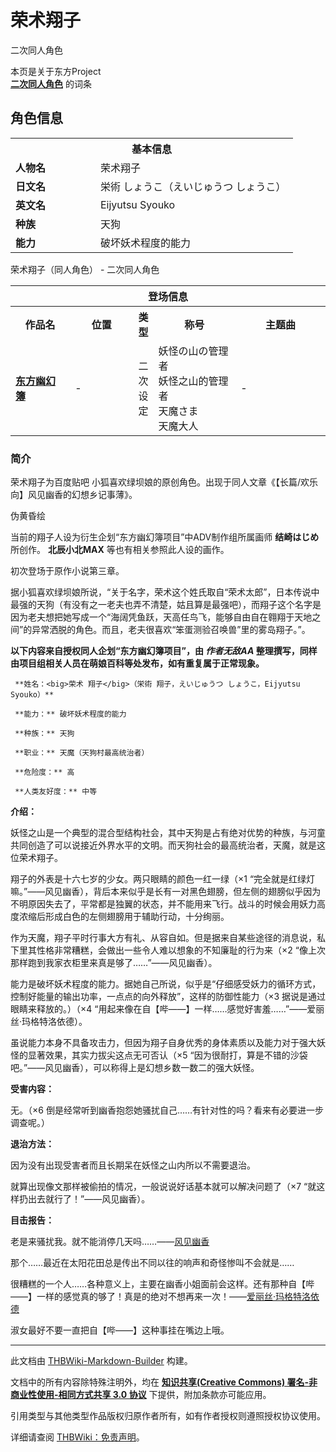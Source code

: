 # 荣术翔子

<!-- source html: G:\repos\THBWiki-Markdown-Builder\THBWikiMarkdown\Temp\main\b\ba\ns0%3A%E8%8D%A3%E6%9C%AF%E7%BF%94%E5%AD%90.html -->

二次同人角色

本页是关于东方Project  
 **[二次同人角色](./二次角色列表.md)** 的词条

## 角色信息

<table>
<tbody><tr>
<th colspan="2">基本信息</th>
</tr>
<tr>
<td style="width:120px"><b>人物名</b></td><td style="min-width:300px">荣术翔子</td>
</tr><tr><td><b>日文名</b></td><td>栄術 しょうこ（えいじゅうつ しょうこ）</td></tr><tr><td><b>英文名</b></td><td>Eijyutsu Syouko</td></tr><tr><td><b>种族</b></td><td>天狗</td></tr><tr><td><b>能力</b></td><td>破坏妖术程度的能力</td></tr></tbody></table>

荣术翔子（同人角色） - 二次同人角色
  
  

  


<table>
<tbody><tr>
<th colspan="5">登场信息</th>
</tr><tr><th><b>作品名</b></th><th><b>位置</b></th><th><b>类型</b></th><th><b>称号</b></th><th><b>主题曲</b></th></tr><tr><td rowspan="1" style="width:120px"><b><a href="/index.php?title=%E4%B8%9C%E6%96%B9%E5%B9%BD%E5%B9%BB%E7%B0%BF&amp;action=edit&amp;redlink=1" class="new" title="东方幽幻簿（页面不存在）">东方幽幻簿</a></b></td><td style="width:130px">-</td><td style="width:15px">二次设定</td><td style="width:180px">妖怪の山の管理者<br>妖怪之山的管理者<br>天魔さま<br>天魔大人</td><td style="width:200px">-</td></tr></tbody></table>



### 简介  

荣术翔子为百度贴吧 小狐喜欢绿坝娘的原创角色。出现于同人文章《【长篇/欢乐向】风见幽香的幻想乡记事薄》。  
  
[](./文件-荣术翔子_伪黄昏绘.jpg.md)  [](./文件-荣术翔子_伪黄昏绘.jpg.md)伪黄昏绘
  
  

当前的翔子人设为衍生企划“东方幽幻簿项目”中ADV制作组所属画师 **结崎はじめ** 所创作。 **北辰小北MAX** 等也有相关参照此人设的画作。  

初次登场于原作小说第三章。  

  

据小狐喜欢绿坝娘所说，“关于名字，荣术这个姓氏取自“荣术太郎”，日本传说中最强的天狗（有没有之一老夫也弄不清楚，姑且算是最强吧），而翔子这个名字是因为老夫想把她写成一个“海阔凭鱼跃，天高任鸟飞，能够自由自在翱翔于天地之间”的异常洒脱的角色。而且，老夫很喜欢“笨蛋测验召唤兽”里的雾岛翔子。”。
  
  

 **以下内容来自授权同人企划“东方幽幻簿项目”，由 *作者无敌AA* 整理撰写，同样由项目组相关人员在萌娘百科等处发布，如有重复属于正常现象。** 
  
  

  

```
 **姓名：<big>荣术 翔子</big>（栄術 翔子，えいじゅうつ しょうこ，Eijyutsu Syouko）**   

 **能力：** 破坏妖术程度的能力  

 **种族：** 天狗  

 **职业：** 天魔（天狗村最高统治者）  

 **危险度：** 高  

 **人类友好度：** 中等  

```

  
  
  

 **介绍：**   

妖怪之山是一个典型的混合型结构社会，其中天狗是占有绝对优势的种族，与河童共同创造了可以说接近外界水平的文明。而天狗社会的最高统治者，天魔，就是这位荣术翔子。  
  

翔子的外表是十六七岁的少女。两只眼睛的颜色一红一绿（×1 “完全就是红绿灯嘛。”——风见幽香），背后本来似乎是长有一对黑色翅膀，但左侧的翅膀似乎因为不明原因失去了，平常都是独翼的状态，并不能用来飞行。战斗的时候会用妖力高度浓缩后形成白色的左侧翅膀用于辅助行动，十分绚丽。  
  

作为天魔，翔子平时行事大方有礼、从容自如。但是据来自某些途径的消息说，私下里其性格非常糟糕，会做出一些令人难以想象的不知廉耻的行为来（×2 “像上次那样跑到我家衣柜里来真是够了……”——风见幽香）。  
  

能力是破坏妖术程度的能力。据她自己所说，似乎是“仔细感受妖力的循环方式，控制好能量的输出功率，一点点的向外释放”，这样的防御性能力（×3 据说是通过眼睛来释放的。）（×4 “用起来像在自【哔——】一样……感觉好害羞……”——爱丽丝·玛格特洛依德）。  
  

虽说能力本身不具备攻击力，但因为翔子自身优秀的身体素质以及能力对于强大妖怪的显著效果，其实力拔尖这点无可否认（×5 “因为很耐打，算是不错的沙袋吧。”——风见幽香），可以称得上是幻想乡数一数二的强大妖怪。  
  

  
  

 **受害内容：**   

无。（×6 倒是经常听到幽香抱怨她骚扰自己……有针对性的吗？看来有必要进一步调查呢。）  

  
  

 **退治方法：**   

因为没有出现受害者而且长期呆在妖怪之山内所以不需要退治。  

就算出现像文那样被偷拍的情况，一般说说好话基本就可以解决问题了（×7 “就这样扔出去就行了！”——风见幽香）。  

  
  

 **目击报告：**   

老是来骚扰我。就不能消停几天吗……——[风见幽香](./风见幽香.md)  

那个……最近在太阳花田总是传出不同以往的响声和奇怪惨叫不会就是……  
  

很糟糕的一个人……各种意义上，主要在幽香小姐面前会这样。还有那种自【哔——】一样的感觉真的够了！真是的绝对不想再来一次！——[爱丽丝·玛格特洛依德](./爱丽丝·玛格特洛依德.md)  

淑女最好不要一直把自【哔——】这种事挂在嘴边上哦。  

  

  





---

此文档由 [THBWiki-Markdown-Builder](https://github.com/Delsin-Yu/THBWiki-Markdown-Builder) 构建。

文档中的所有内容除特殊注明外，均在 [**知识共享(Creative Commons) 署名-非商业性使用-相同方式共享 3.0 协议**](https://creativecommons.org/licenses/by-sa/3.0/deed.zh-hans) 下提供，附加条款亦可能应用。

引用类型与其他类型作品版权归原作者所有，如有作者授权则遵照授权协议使用。

详细请查阅 [THBWiki：免责声明](https://thbwiki.cc/THBWiki:%E5%85%8D%E8%B4%A3%E5%A3%B0%E6%98%8E)。

